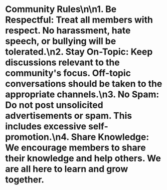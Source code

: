 # Community Rules\n\n1.  **Be Respectful**: Treat all members with respect. No harassment, hate speech, or bullying will be tolerated.\n2.  **Stay On-Topic**: Keep discussions relevant to the community\'s focus. Off-topic conversations should be taken to the appropriate channels.\n3.  **No Spam**: Do not post unsolicited advertisements or spam. This includes excessive self-promotion.\n4.  **Share Knowledge**: We encourage members to share their knowledge and help others. We are all here to learn and grow together.